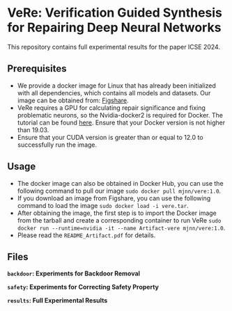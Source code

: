 # VeRe: Verification Guided Synthesis for Repairing Deep Neural Networks

This repository contains full experimental results for the paper  ICSE 2024.

## Prerequisites
- We provide a docker image for Linux that has already been initialized with all dependencies, which contains all models and datasets. Our image can be obtained from: [Figshare](https://figshare.com/articles/software/Artifact_VeRe_Verification_Guided_Synthesis_for_Repairing_Deep_Neural_Networks/24920130). 
- VeRe requires a GPU for calculating repair significance and fixing problematic neurons, so the Nvidia-docker2 is required for Docker. The tutorial can be found [here](https://cnvrg.io/how-to-setup-docker-and-nvidia-docker-2-0-on-ubuntu-18-04/). Ensure that your Docker version is not higher than 19.03.
- Ensure that your CUDA version is greater than or equal to 12.0 to successfully run the image.

## Usage
- The docker image can also be obtained in Docker Hub, you can use the following command to pull our image `sudo docker pull mjnn/vere:1.0`.
- If you download an image from Figshare, you can use the following command to load the image `sudo docker load -i vere.tar`.
- After obtaining the image, the first step is to import the Docker image from the tarball and create a corresponding container to run VeRe `sudo docker run --runtime=nvidia -it --name Artifact-vere mjnn/vere:1.0`.
- Please read the `README_Artifact.pdf` for details.

## Files
**`backdoor`: Experiments for Backdoor Removal**

**`safety`: Experiments for Correcting Safety Property**

**`results`: Full Experimental Results**


